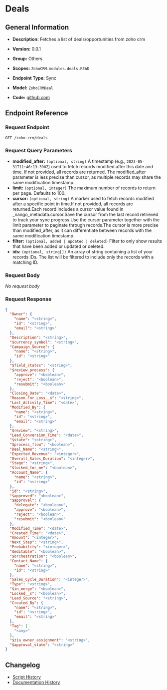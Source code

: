 <!-- BEGIN GENERATED CONTENT -->
# Deals

## General Information

- **Description:** Fetches a list of deals/opportunities from zoho crm

- **Version:** 0.0.1
- **Group:** Others
- **Scopes:** `ZohoCRM.modules.deals.READ`
- **Endpoint Type:** Sync
- **Model:** `ZohoCRMDeal`
- **Code:** [github.com](https://github.com/NangoHQ/integration-templates/tree/main/integrations/zoho-crm/syncs/deals.ts)


## Endpoint Reference

### Request Endpoint

`GET /zoho-crm/deals`

### Request Query Parameters

- **modified_after:** `(optional, string)` A timestamp (e.g., `2023-05-31T11:46:13.390Z`) used to fetch records modified after this date and time. If not provided, all records are returned. The modified_after parameter is less precise than cursor, as multiple records may share the same modification timestamp.
- **limit:** `(optional, integer)` The maximum number of records to return per page. Defaults to 100.
- **cursor:** `(optional, string)` A marker used to fetch records modified after a specific point in time.If not provided, all records are returned.Each record includes a cursor value found in _nango_metadata.cursor.Save the cursor from the last record retrieved to track your sync progress.Use the cursor parameter together with the limit parameter to paginate through records.The cursor is more precise than modified_after, as it can differentiate between records with the same modification timestamp.
- **filter:** `(optional, added | updated | deleted)` Filter to only show results that have been added or updated or deleted.
- **ids:** `(optional, string[])` An array of string containing a list of your records IDs. The list will be filtered to include only the records with a matching ID.

### Request Body

_No request body_

### Request Response

```json
{
  "Owner": {
    "name": "<string>",
    "id": "<string>",
    "email": "<string>"
  },
  "Description": "<string>",
  "$currency_symbol": "<string>",
  "Campaign_Source": {
    "name": "<string>",
    "id": "<string>"
  },
  "$field_states": "<string>",
  "$review_process": {
    "approve": "<boolean>",
    "reject": "<boolean>",
    "resubmit": "<boolean>"
  },
  "Closing_Date": "<date>",
  "Reason_For_Loss__s": "<string>",
  "Last_Activity_Time": "<date>",
  "Modified_By": {
    "name": "<string>",
    "id": "<string>",
    "email": "<string>"
  },
  "$review": "<string>",
  "Lead_Conversion_Time": "<date>",
  "$state": "<string>",
  "$process_flow": "<boolean>",
  "Deal_Name": "<string>",
  "Expected_Revenue": "<integer>",
  "Overall_Sales_Duration": "<integer>",
  "Stage": "<string>",
  "$locked_for_me": "<boolean>",
  "Account_Name": {
    "name": "<string>",
    "id": "<string>"
  },
  "id": "<string>",
  "$approved": "<boolean>",
  "$approval": {
    "delegate": "<boolean>",
    "approve": "<boolean>",
    "reject": "<boolean>",
    "resubmit": "<boolean>"
  },
  "Modified_Time": "<date>",
  "Created_Time": "<date>",
  "Amount": "<integer>",
  "Next_Step": "<string>",
  "Probability": "<integer>",
  "$editable": "<boolean>",
  "$orchestration": "<boolean>",
  "Contact_Name": {
    "name": "<string>",
    "id": "<string>"
  },
  "Sales_Cycle_Duration": "<integer>",
  "Type": "<string>",
  "$in_merge": "<boolean>",
  "Locked__s": "<boolean>",
  "Lead_Source": "<string>",
  "Created_By": {
    "name": "<string>",
    "id": "<string>",
    "email": "<string>"
  },
  "Tag": [
    "<any>"
  ],
  "$zia_owner_assignment": "<string>",
  "$approval_state": "<string>"
}
```

## Changelog

- [Script History](https://github.com/NangoHQ/integration-templates/commits/main/integrations/zoho-crm/syncs/deals.ts)
- [Documentation History](https://github.com/NangoHQ/integration-templates/commits/main/integrations/zoho-crm/syncs/deals.md)

<!-- END  GENERATED CONTENT -->

